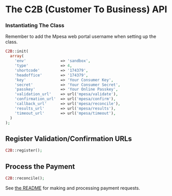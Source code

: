 # The C2B (Customer To Business) API

### Instantiating The Class

Remember to add the Mpesa web portal username when setting up the class. 

````php
C2B::init(
  array(
    'env'               => 'sandbox',
    'type'              => 4,
    'shortcode'         => '174379',
    'headoffice'        => '174379',
    'key'               => 'Your Consumer Key',
    'secret'            => 'Your Consumer Secret',
    'passkey'           => 'Your Online Passkey',
    'validation_url'    => url('mpesa/validate'),
    'confirmation_url'  => url('mpesa/confirm'),
    'callback_url'      => url('mpesa/reconcile'),
    'results_url'       => url('mpesa/results'),
    'timeout_url'       => url('mpesa/timeout'),
  )
);
````

## Register Validation/Confirmation URLs
```php
C2B::register();
```

## Process the Payment
```php
C2B::reconcile();
```

See [the README](README.md) for making and processing payment requests.
